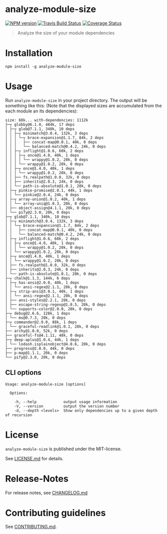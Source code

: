 # analyze-module-size 

[![NPM version](https://badge.fury.io/js/analyze-module-size.svg)](http://badge.fury.io/js/analyze-module-size)
[![Travis Build Status](https://travis-ci.org/nknapp/analyze-module-size.svg?branch=master)](https://travis-ci.org/nknapp/analyze-module-size)
[![Coverage Status](https://img.shields.io/coveralls/nknapp/analyze-module-size.svg)](https://coveralls.io/r/nknapp/analyze-module-size)

> Analyze the size of your module dependencies


# Installation

```
npm install -g analyze-module-size
```

# Usage

Run `analyze-module-size` in your project directory. The output will be something like this:
(Note that the displayed sizes are accumulated from the each module an its dependencies):

```
size: 60k... with-dependencies: 1112k
├─┬ globby@6.1.0, 484k, 17 deps
│ ├─┬ glob@7.1.1, 340k, 10 deps
│ │ ├─┬ minimatch@3.0.4, 132k, 3 deps
│ │ │ └─┬ brace-expansion@1.1.7, 84k, 2 deps
│ │ │   ├── concat-map@0.0.1, 40k, 0 deps
│ │ │   └── balanced-match@0.4.2, 24k, 0 deps
│ │ ├─┬ inflight@1.0.6, 60k, 2 deps
│ │ │ ├─┬ once@1.4.0, 40k, 1 deps
│ │ │ │ └── wrappy@1.0.2, 20k, 0 deps
│ │ │ └── wrappy@1.0.2, 20k, 0 deps
│ │ ├─┬ once@1.4.0, 40k, 1 deps
│ │ │ └── wrappy@1.0.2, 20k, 0 deps
│ │ ├── fs.realpath@1.0.0, 32k, 0 deps
│ │ ├── inherits@2.0.3, 24k, 0 deps
│ │ └── path-is-absolute@1.0.1, 20k, 0 deps
│ ├─┬ pinkie-promise@2.0.1, 44k, 1 deps
│ │ └── pinkie@2.0.4, 24k, 0 deps
│ ├─┬ array-union@1.0.2, 40k, 1 deps
│ │ └── array-uniq@1.0.3, 20k, 0 deps
│ ├── object-assign@4.1.1, 20k, 0 deps
│ └── pify@2.3.0, 20k, 0 deps
├─┬ glob@7.1.1, 340k, 10 deps
│ ├─┬ minimatch@3.0.4, 132k, 3 deps
│ │ └─┬ brace-expansion@1.1.7, 84k, 2 deps
│ │   ├── concat-map@0.0.1, 40k, 0 deps
│ │   └── balanced-match@0.4.2, 24k, 0 deps
│ ├─┬ inflight@1.0.6, 60k, 2 deps
│ │ ├─┬ once@1.4.0, 40k, 1 deps
│ │ │ └── wrappy@1.0.2, 20k, 0 deps
│ │ └── wrappy@1.0.2, 20k, 0 deps
│ ├─┬ once@1.4.0, 40k, 1 deps
│ │ └── wrappy@1.0.2, 20k, 0 deps
│ ├── fs.realpath@1.0.0, 32k, 0 deps
│ ├── inherits@2.0.3, 24k, 0 deps
│ └── path-is-absolute@1.0.1, 20k, 0 deps
├─┬ chalk@1.1.3, 144k, 6 deps
│ ├─┬ has-ansi@2.0.0, 40k, 1 deps
│ │ └── ansi-regex@2.1.1, 20k, 0 deps
│ ├─┬ strip-ansi@3.0.1, 40k, 1 deps
│ │ └── ansi-regex@2.1.1, 20k, 0 deps
│ ├── ansi-styles@2.2.1, 20k, 0 deps
│ ├── escape-string-regexp@1.0.5, 20k, 0 deps
│ └── supports-color@2.0.0, 20k, 0 deps
├─┬ debug@2.6.6, 128k, 1 deps
│ └── ms@0.7.3, 20k, 0 deps
├─┬ commander@2.9.0, 88k, 1 deps
│ └── graceful-readlink@1.0.1, 28k, 0 deps
├── archy@1.0.0, 52k, 0 deps
├── graceful-fs@4.1.11, 48k, 0 deps
├─┬ deep-aplus@1.0.4, 44k, 1 deps
│ └── lodash.isplainobject@4.0.6, 20k, 0 deps
├── progress@2.0.0, 44k, 0 deps
├── p-map@1.1.1, 20k, 0 deps
└── pify@2.3.0, 20k, 0 deps
```

## CLI options

```
Usage: analyze-module-size [options]

  Options:

    -h, --help            output usage information
    -V, --version         output the version number
    -d, --depth <levels>  Show only dependencies up to a given depth of recursion
```



# License

`analyze-module-size` is published under the MIT-license.

See [LICENSE.md](LICENSE.md) for details.


# Release-Notes
 
For release notes, see [CHANGELOG.md](CHANGELOG.md)
 
# Contributing guidelines

See [CONTRIBUTING.md](CONTRIBUTING.md).